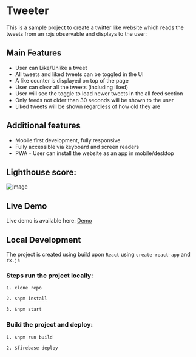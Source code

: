 # Tweeter

This is a sample project to create a twitter like website which reads the tweets from an rxjs observable and displays to the user:

## Main Features

- User can Like/Unlike a tweet
- All tweets and liked tweets can be toggled in the UI
- A like counter is displayed on top of the page
- User can clear all the tweets (including liked)
- User will see the toggle to load newer tweets in the all feed section
- Only feeds not older than 30 seconds will be shown to the user
- Liked tweets will be shown regardless of how old they are

## Additional features

- Mobile first development, fully responsive
- Fully accessible via keyboard and screen readers
- PWA - User can install the website as an app in mobile/desktop

## Lighthouse score:

![image](https://firebasestorage.googleapis.com/v0/b/tweeter-16f38.appspot.com/o/lighthouse-report.png?alt=media&token=1e4f96c6-a3e4-40f2-a75a-5153886ed529)

## Live Demo

Live demo is available here: [Demo](https://tweeter-16f38.firebaseapp.com/)

## Local Development

The project is created using build upon `React` using `create-react-app` and `rx.js`
### Steps run the project locally:

```
1. clone repo

2. $npm install

3. $npm start
```

### Build the project and deploy:

```
1. $npm run build

2. $firebase deploy
```
